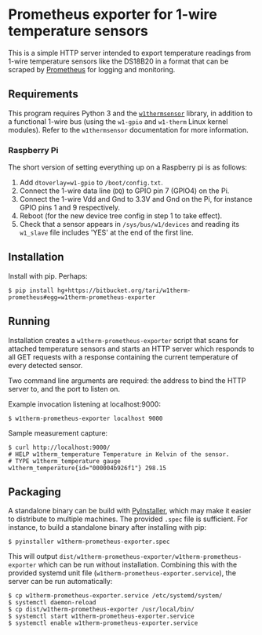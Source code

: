 # Prometheus exporter for 1-wire temperature sensors

This is a simple HTTP server intended to export temperature readings from
1-wire temperature sensors like the DS18B20 in a format that can be scraped
by [Prometheus](https://prometheus.io/) for logging and monitoring.

## Requirements

This program requires Python 3 and the [`w1thermsensor`](
https://github.com/timofurrer/w1thermsensor) library, in addition to a
functional 1-wire bus (using the `w1-gpio` and `w1-therm` Linux kernel
modules). Refer to the `w1thermsensor` documentation for more information.

### Raspberry Pi

The short version of setting everything up on a Raspberry pi is as follows:

1. Add `dtoverlay=w1-gpio` to `/boot/config.txt`.
2. Connect the 1-wire data line (`DQ`) to GPIO pin 7 (GPIO4) on the Pi.
3. Connect the 1-wire Vdd and Gnd to 3.3V and Gnd on the Pi, for instance GPIO
   pins 1 and 9 respectively.
4. Reboot (for the new device tree config in step 1 to take effect).
5. Check that a sensor appears in `/sys/bus/w1/devices` and reading its
   `w1_slave` file includes 'YES' at the end of the first line.

## Installation

Install with pip. Perhaps:

```
$ pip install hg+https://bitbucket.org/tari/w1therm-prometheus#egg=w1therm-prometheus-exporter
```

## Running

Installation creates a `w1therm-prometheus-exporter` script that scans for
attached temperature sensors and starts an HTTP server which responds to all
GET requests with a response containing the current temperature of every
detected sensor.

Two command line arguments are required: the address to bind the HTTP server
to, and the port to listen on. 

Example invocation listening at localhost:9000:

```
$ w1therm-prometheus-exporter localhost 9000
```

Sample measurement capture:

```
$ curl http://localhost:9000/
# HELP w1therm_temperature Temperature in Kelvin of the sensor.
# TYPE w1therm_temperature gauge
w1therm_temperature{id="000004b926f1"} 298.15
```

## Packaging

A standalone binary can be build with [PyInstaller](
https://www.pyinstaller.org/), which may make it easier to distribute to
multiple machines. The provided `.spec` file is sufficient. For instance,
to build a standalone binary after installing with pip:

```
$ pyinstaller w1therm-prometheus-exporter.spec
```

This will output `dist/w1therm-prometheus-exporter/w1therm-prometheus-exporter`
which can be run without installation. Combining this with the provided systemd
unit file (`w1therm-prometheus-exporter.service`), the server can be run
automatically:

```
$ cp w1therm-prometheus-exporter.service /etc/systemd/system/
$ systemctl daemon-reload
$ cp dist/w1therm-prometheus-exporter /usr/local/bin/
$ systemctl start w1therm-prometheus-exporter.service
$ systemctl enable w1therm-prometheus-exporter.service
```


